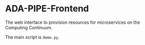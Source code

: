# ADA-PIPE-Frontend

The web interface to provision resources for microservices on the Computing Continuum.

The main script is ``demo.py``.
